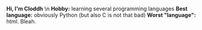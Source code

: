 **Hi, I'm Cloddh** \n
**Hobby:** learning several programming languages
**Best language:** obviously Python (but also C is not that bad)
**Worst "language":** html. Bleah.
